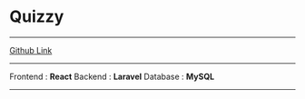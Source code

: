 # Quizzy
***
[Github Link](https://github.com/shadreza/Quizzy)
***
Frontend : **React**
Backend : **Laravel**
Database : **MySQL**
***
